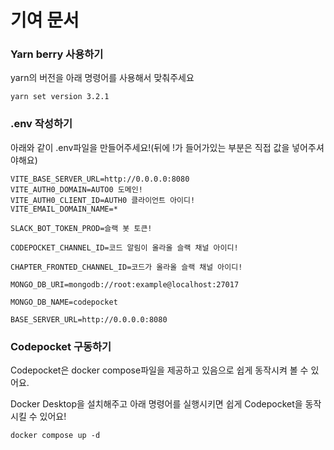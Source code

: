 # 기여 문서

### Yarn berry 사용하기

yarn의 버전을 아래 명령어를 사용해서 맞춰주세요

```
yarn set version 3.2.1
```

### .env 작성하기

아래와 같이 .env파일을 만들어주세요!(뒤에 !가 들어가있는 부분은 직접 값을 넣어주셔야해요)

```
VITE_BASE_SERVER_URL=http://0.0.0.0:8080
VITE_AUTH0_DOMAIN=AUTO0 도메인!
VITE_AUTH0_CLIENT_ID=AUTH0 클라이언트 아이디!
VITE_EMAIL_DOMAIN_NAME=*

SLACK_BOT_TOKEN_PROD=슬랙 봇 토큰!

CODEPOCKET_CHANNEL_ID=코드 알림이 올라올 슬랙 채널 아이디!

CHAPTER_FRONTED_CHANNEL_ID=코드가 올라올 슬랙 채널 아이디!

MONGO_DB_URI=mongodb://root:example@localhost:27017

MONGO_DB_NAME=codepocket

BASE_SERVER_URL=http://0.0.0.0:8080
```

### Codepocket 구동하기

Codepocket은 docker compose파일을 제공하고 있음으로 쉽게 동작시켜 볼 수 있어요.

Docker Desktop을 설치해주고 아래 명령어를 실행시키면 쉽게 Codepocket을 동작시킬 수 있어요!

```
docker compose up -d
```
